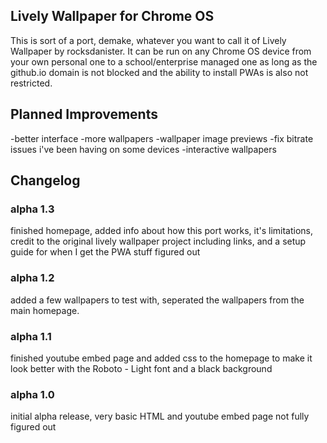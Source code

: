 ## Lively Wallpaper for Chrome OS

This is sort of a port, demake, whatever you want to call it of Lively Wallpaper by rocksdanister. It can be run on any Chrome OS device from your own personal one to a school/enterprise managed one as long as the github.io domain is not blocked and the ability to install PWAs is also not restricted.

## Planned Improvements
-better interface
-more wallpapers
-wallpaper image previews
-fix bitrate issues i've been having on some devices
-interactive wallpapers

## Changelog

### alpha 1.3
finished homepage, added info about how this port works, it's limitations, credit to the original lively wallpaper project including links, and a setup guide for when I get the PWA stuff figured out

### alpha 1.2
added a few wallpapers to test with, seperated the wallpapers from the main homepage.

### alpha 1.1
finished youtube embed page and added css to the homepage to make it look better with the Roboto - Light font and a black background

### alpha 1.0
initial alpha release, very basic HTML and youtube embed page not fully figured out

